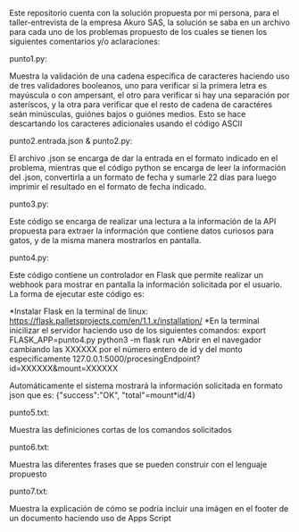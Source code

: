 Este repositorio cuenta con la solución propuesta por mi persona, para el taller-entrevista de la empresa Akuro SAS,
la solución se saba en un archivo para cada uno de los problemas propuesto de los cuales se tienen los siguientes comentarios y/o aclaraciones:

punto1.py:

Muestra la validación de una cadena específica de caracteres haciendo uso de tres validadores booleanos, uno para verificar si la primera letra es mayúscula o con ampersant, el otro para verificar si hay una separación por asteríscos, y la otra para verificar que el resto de cadena de caractéres seán minúsculas, guiónes bajos o guiónes medios. Esto se hace descartando los caracteres adicionales usando el código ASCII

punto2.entrada.json & punto2.py:

El archivo .json se encarga de dar la entrada en el formato indicado en el problema, mientras que el código python se encarga de leer la información del .json, convertirla a un formato de fecha y sumarle 22 días para luego imprimir el resultado en el formato de fecha indicado.

punto3.py:

Este código se encarga de realizar una lectura a la información de la API propuesta para extraer la información que contiene datos curiosos para gatos, y de la misma manera mostrarlos en pantalla.

punto4.py:

Este código contiene un controlador en Flask que permite realizar un webhook para mostrar en pantalla la información solicitada por el usuario. La forma de ejecutar este código es:

*Instalar Flask en la terminal de linux: https://flask.palletsprojects.com/en/1.1.x/installation/
*En la terminal inicilizar el servidor haciendo uso de los siguientes comandos:
    export FLASK_APP=punto4.py
    python3 -m flask run
*Abrir en el navegador cambiando las XXXXXX por el número entero de id y del monto especificamente
    127.0.0.1:5000/procesingEndpoint?id=XXXXXX&mount=XXXXXX

Automáticamente el sistema mostrará la información solicitada en formato json que es:
{"success":"OK", "total"=mount*id/4}


punto5.txt:

Muestra las definiciones cortas de los comandos solicitados


punto6.txt:

Muestra las diferentes frases que se pueden construir con el lenguaje propuesto


punto7.txt:

Muestra la explicación de cómo se podría incluir una imágen en el footer de un documento haciendo uso de Apps Script

